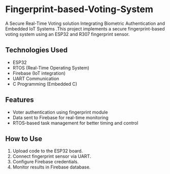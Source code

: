 # Fingerprint-based-Voting-System
 A Secure Real-Time Voting solution Integrating Biometric Authentication and Embedded IoT Systems .This project implements a secure fingerprint-based voting system using an ESP32 and R307 fingerprint sensor.  

##  Technologies Used
- ESP32
- RTOS (Real-Time Operating System)
- Firebase (IoT integration)
- UART Communication
- C Programming (Embedded C)

##  Features
- Voter authentication using fingerprint module
- Data sent to Firebase for real-time monitoring
- RTOS-based task management for better timing and control

##  How to Use
1. Upload code to the ESP32 board.
2. Connect fingerprint sensor via UART.
3. Configure Firebase credentials.
4. Monitor results in Firebase database.


